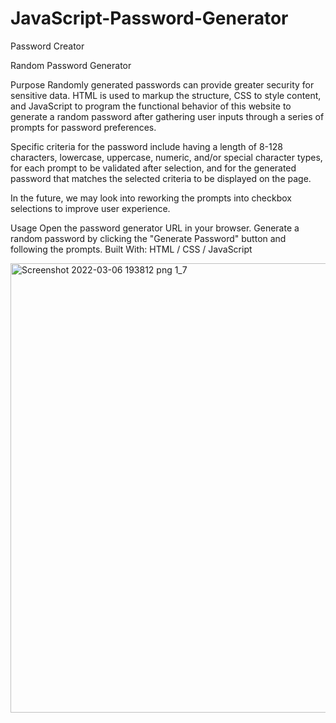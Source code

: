 # JavaScript-Password-Generator
Password Creator

Random Password Generator


Purpose
Randomly generated passwords can provide greater security for sensitive data. HTML is used to markup the structure, CSS to style content, and JavaScript to program the functional behavior of this website to generate a random password after gathering user inputs through a series of prompts for password preferences. 

Specific criteria for the password include having a length of 8-128 characters, lowercase, uppercase, numeric, and/or special character types, for each prompt to be validated after selection, and for the generated password that matches the selected criteria to be displayed on the page. 

In the future, we may look into reworking the prompts into checkbox selections to improve user experience.

Usage
Open the password generator URL in your browser.
Generate a random password by clicking the "Generate Password" button and following the prompts.
Built With: HTML / CSS / JavaScript


<img width="719" alt="Screenshot 2022-03-06 193812 png 1_7" src="https://user-images.githubusercontent.com/98859025/156949807-9430afeb-fe87-4ed7-9719-9b1db05c2910.png">

